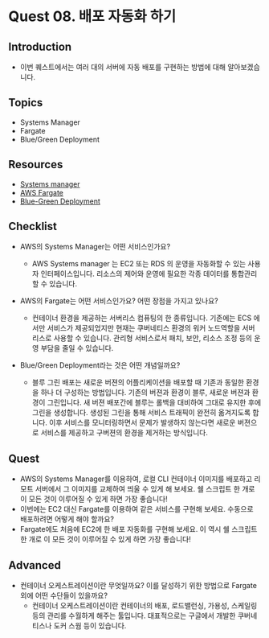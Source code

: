 # Quest 08. 배포 자동화 하기

## Introduction
* 이번 퀘스트에서는 여러 대의 서버에 자동 배포를 구현하는 방법에 대해 알아보겠습니다.

## Topics
* Systems Manager
* Fargate
* Blue/Green Deployment

## Resources
* [Systems manager](https://aws.amazon.com/ko/systems-manager/)
* [AWS Fargate](https://aws.amazon.com/ko/fargate)
* [Blue-Green Deployment](https://www.redhat.com/ko/topics/devops/what-is-blue-green-deployment)

## Checklist
* AWS의 Systems Manager는 어떤 서비스인가요?

  * AWS Systems manager 는 EC2 또는 RDS 의 운영을 자동화할 수 있는 사용자 인터페이스입니다.
리소스의 제어와 운영에 필요한 각종 데이터를 통합관리할 수 있습니다.

* AWS의 Fargate는 어떤 서비스인가요? 어떤 장점을 가지고 있나요?
  
  * 컨테이너 환경을 제공하는 서버리스 컴퓨팅의 한 종류입니다.
기존에는 ECS 에서만 서비스가 제공되었지만 현재는 쿠버네티스 환경의 워커 노드역할을 서버리스로 사용할 수 있습니다.
관리형 서비스로서 패치, 보안, 리소스 조정 등의 운영 부담을 줄일 수 있습니다.
  
* Blue/Green Deployment라는 것은 어떤 개념일까요?

  * 블루 그린 배포는 새로운 버젼의 어플리케이션을 배포할 때 기존과 동일한 환경을 하나 더 구성하는 방법입니다.
기존의 버젼과 환경이 블루, 새로운 버젼과 환경이 그린입니다.
새 버젼 배포간에 블루는 롤백을 대비하여 그대로 유지한 후에 그린을 생성합니다.
생성된 그린을 통해 서비스 트래픽이 완전히 옮겨지도록 합니다.
이후 서비스를 모니터링하면서 문제가 발생하지 않는다면 새로운 버젼으로 서비스를 제공하고
구버젼의 환경을 제거하는 방식입니다.

## Quest
* AWS의 Systems Manager를 이용하여, 로컬 CLI 컨테이너 이미지를 배포하고 리모트 서버에서 그 이미지를 교체하여 띄울 수 있게 해 보세요. 쉘 스크립트 한 개로 이 모든 것이 이루어질 수 있게 하면 가장 좋습니다!
* 이번에는 EC2 대신 Fargate를 이용하여 같은 서비스를 구현해 보세요. 수동으로 배포하려면 어떻게 해야 할까요?
* Fargate에도 처음에 EC2에 한 배포 자동화를 구현해 보세요. 이 역시 쉘 스크립트 한 개로 이 모든 것이 이루어질 수 있게 하면 가장 좋습니다!

## Advanced
* 컨테이너 오케스트레이션이란 무엇일까요? 이를 달성하기 위한 방법으로 Fargate 외에 어떤 수단들이 있을까요?
  * 컨테이너 오케스트레이션이란 컨테이너의 배포, 로드밸런싱, 가용성, 스케일링 등의 관리를 수월하게 해주는 툴입니다. 대표적으로는 구글에서 개발한 쿠버네티스나 도커 스웜 등이 있습니다. 

